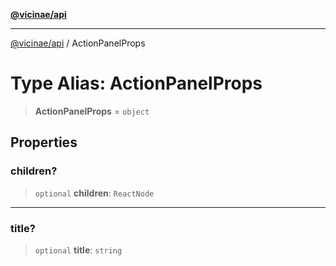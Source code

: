 [**@vicinae/api**](../README.md)

***

[@vicinae/api](../README.md) / ActionPanelProps

# Type Alias: ActionPanelProps

> **ActionPanelProps** = `object`

## Properties

### children?

> `optional` **children**: `ReactNode`

***

### title?

> `optional` **title**: `string`
